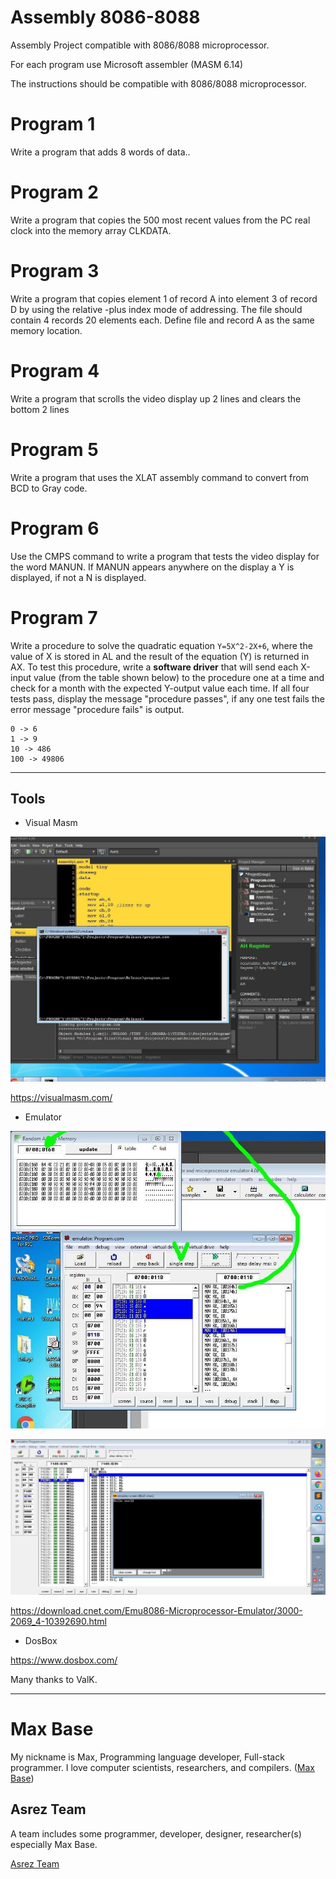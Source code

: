 # Assembly 8086-8088

Assembly Project compatible with 8086/8088 microprocessor.

For each program use Microsoft assembler (MASM 6.14)

The instructions should be compatible with 8086/8088 microprocessor.

# Program 1

Write a program that adds 8 words of data..


# Program 2

Write a program that copies the 500 most recent values from the PC real clock into the memory array CLKDATA.

# Program 3

Write a program that copies element 1 of record A into element 3 of record D by using the relative -plus index mode of addressing. The file should contain 4 records 20 elements each. Define file and record A as the same memory location.

# Program 4

Write a program that scrolls the video display up 2 lines and clears the bottom 2 lines

# Program 5

Write a program that uses the XLAT assembly command to convert from BCD to Gray code.

# Program 6

Use the CMPS command to write a program that tests the video display for the word MANUN. If MANUN appears anywhere on the display a Y is displayed, if not a N is displayed.

# Program 7

Write a procedure to solve the quadratic equation `Y=5X^2-2X+6`, where the value of X is stored in AL and the result of the equation (Y) is returned in AX. To test this procedure, write a __software driver__ that will send each X-input value (from the table shown below) to the procedure one at a time and check for a month with the expected Y-output value each time. If all four tests pass, display the message "procedure passes", if any one test fails the error message "procedure fails" is output.

```
0 -> 6
1 -> 9
10 -> 486
100 -> 49806
```

-----

## Tools

- Visual Masm

![Visual Masm](VisualMasm.jpg)

https://visualmasm.com/

- Emulator

![Emulator](emulator.jpg)

![Emulator](emulator2.jpg)

https://download.cnet.com/Emu8086-Microprocessor-Emulator/3000-2069_4-10392690.html

- DosBox

https://www.dosbox.com/

Many thanks to ValK.

---------

# Max Base

My nickname is Max, Programming language developer, Full-stack programmer. I love computer scientists, researchers, and compilers. ([Max Base](https://maxbase.org/))

## Asrez Team

A team includes some programmer, developer, designer, researcher(s) especially Max Base.

[Asrez Team](https://www.asrez.com/)
